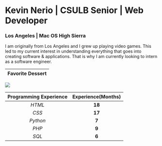 # Kevin Nerio | CSULB Senior | Web Developer
### Los Angeles | Mac OS High Sierra 

I am originally from Los Angeles and I grew up playing video games. This led to my current interest in understanding everything that goes into creating software & applications. 
That is why I am currently looking to intern as a software engineer. 

| Favorite Dessert |
|------------------|
![](https://assets.marthastewart.com/styles/wmax-750/d26/classic-cheesecake-d104417/classic-cheesecake-d104417_horiz.jpg?itok=x6TIrh3N)

| Programming Experience | Experience(Months) |
|:------------------------:|:--------------------:|
| _HTML_ | __18__ |
| _CSS_ | __17__ |
| _Python_ | __7__ |
| _PHP_ | __9__ |
| _SQL_ | __6__ |

